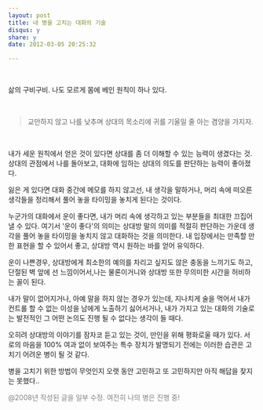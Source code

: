```yaml
---
layout: post
title: 내 병을 고치는 대화의 기술 
disqus: y
share: y
date: 2012-03-05 20:25:32

---
```


</br>

삶의 구비구비. 나도 모르게 몸에 베인 원칙이 하나 있다.



</br> 

>교만하지 않고 나를 낮추며 상대의 목소리에 귀를 기울일 줄 아는 겸양을 가지자.    

</br>

내가 세운 원칙에서 얻은 것이 있다면 상대를 좀 더 이해할 수 있는 능력이 생겼다는 것. 상대의 관점에서 나를 돌아보고, 대화에 임하는 상대의 의도를 판단하는 능력이 좋아졌다. 

잃은 게 있다면 대화 중간에 메모를 하지 않고선, 내 생각을 말하거나, 머리 속에 떠오른 생각들을 정리해서 풀어 놓을 타이밍을 놓치게 된다는 것이다.

누군가의 대화에서 운이 좋다면, 내가 머리 속에 생각하고 있는 부분들을 최대한 끄집어 낼 수 있다. 여기서 '운이 좋다'의 의미는 상대방 말의 의미를 적절히 판단하는 가운데 생각을 풀어 놓을 타이밍을 놓치지 않고 대화하는 것을 의미한다. 내 입장에서는 만족할 만한 표현을 할 수 있어서 좋고, 상대방 역시 원하는 바를 얻어 유익하다.

운이 나쁜경우, 상대방에게 최소한의 예의를 차리고 싶지도 않은 충동을 느끼기도 하고, 단절된 벽 앞에 선 느낌이어서,나는 물론이거니와 상대방 또한 무의미한 시간을 허비하는 꼴이 된다. 

내가 말이 없어지거나, 아예 말을 하지 않는 경우가 있는데, 지나치게 술을 먹어서 내가 컨트롤 할 수 없는 이성을 남에게 노출하기 싫어서거나, 내가 가지고 있는 대화의 기술로는 발전적인 그 어떤 논의도 진행 될 수 없다는 생각이 들 때다. 

오히려 상대방의 이야기를 잠자코 듣고 있는 것이, 만인을 위해 평화로울 때가 있다. 서로의 마음을 100% 여과 없이 보여주는 특수 장치가 발명되기 전에는 이러한 습관은 고치기 어려운 병이 될 것 같다. 

병을 고치기 위한 방법이 무엇인지 오랫 동안 고민하고 또 고민하지만 아직 해답을 찾지는 못했다..


<font color=gray> @2008년 작성된 글을 일부 수정. 여전히 나의 병은 진행 중!</font>

</br>

